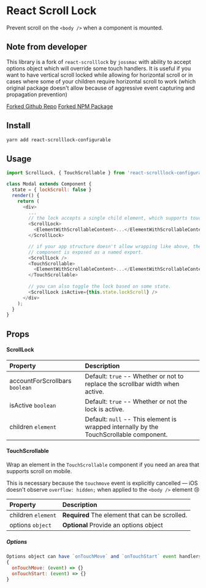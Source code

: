 # React Scroll Lock

Prevent scroll on the `<body />` when a component is mounted.

## Note from developer
This library is a fork of `react-scrolllock` by `jossmac` with ability to accept options object which will override some touch handlers.
It is useful if you want to have vertical scroll locked while allowing for horizontal scroll or in cases where some of your children require horizontal scroll to work (which original package doesn't allow because of aggressive event capturing and propagation prevention) 

[Forked Github Repo](https://github.com/jossmac/react-scrolllock)
[Forked NPM Package](https://www.npmjs.com/package/react-scrolllock)

## Install

```bash
yarn add react-scrolllock-configurable
```

## Usage

```js
import ScrollLock, { TouchScrollable } from 'react-scrolllock-configurable';

class Modal extends Component {
  state = { lockScroll: false }
  render() {
    return (
      <div>
        ...
        // the lock accepts a single child element, which supports touch-scrolling.
        <ScrollLock>
          <ElementWithScrollableContent>...</ElementWithScrollableContent>
        </ScrollLock>

        // if your app structure doesn't allow wrapping like above, the `TouchScrollable`
        // component is exposed as a named export.
        <ScrollLock />
        <TouchScrollable>
          <ElementWithScrollableContent>...</ElementWithScrollableContent>
        </TouchScrollable>
        
        // you can also toggle the lock based on some state.
        <ScrollLock isActive={this.state.lockScroll} />
      </div>
    );
  }
}
```

## Props

#### ScrollLock

| Property                       | Description                                                                    |
| :----------------------------- | :----------------------------------------------------------------------------- |
| accountForScrollbars `boolean` | Default: `true` -- Whether or not to replace the scrollbar width when active. |
| isActive `boolean` | Default: `true` -- Whether or not the lock is active. |
| children `element` | Default: `null` -- This element is wrapped internally by the TouchScrollable component. |

#### TouchScrollable

Wrap an element in the `TouchScrollable` component if you need an area that supports scroll on mobile.

This is necessary because the `touchmove` event is explicitly cancelled &mdash; iOS doesn't observe `overflow: hidden;` when applied to the `<body />` element 😢

| Property                 | Description                                    |
| :----------------------- | :--------------------------------------------- |
| children `element` | **Required** The element that can be scrolled. |
| options `object` | **Optional** Provide an options object |

##### Options 
```js
Options object can have `onTouchMove` and `onTouchStart` event handlers if you need to unblock scrolling 
{
  onTouchMove: (event) => {}
  onTouchStart: (event) => {}
}
```
